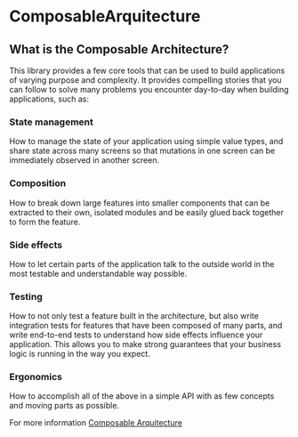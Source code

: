 # ComposableArquitecture

## What is the Composable Architecture?

This library provides a few core tools that can be used to build applications of varying purpose and complexity. It provides compelling stories that you can follow to solve many problems you encounter day-to-day when building applications, such as:

### State management 
How to manage the state of your application using simple value types, and share state across many screens so that mutations in one screen can be immediately observed in another screen.

### Composition 
How to break down large features into smaller components that can be extracted to their own, isolated modules and be easily glued back together to form the feature.

### Side effects 
How to let certain parts of the application talk to the outside world in the most testable and understandable way possible.

### Testing 
How to not only test a feature built in the architecture, but also write integration tests for features that have been composed of many parts, and write end-to-end tests to understand how side effects influence your application. This allows you to make strong guarantees that your business logic is running in the way you expect.

### Ergonomics 
How to accomplish all of the above in a simple API with as few concepts and moving parts as possible.

For more information [Composable Arquitecture](https://www.pointfree.co/collections/composable-architecture)